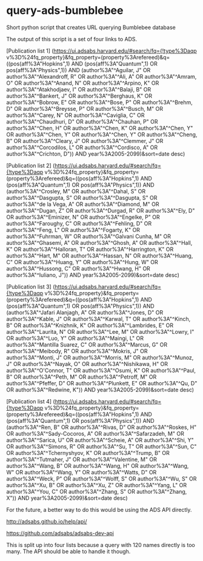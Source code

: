 # query-ads-bumblebee
Short python script that creates URL querying Bumblebee database

The output of this script is a set of four links to ADS.

[Publication list 1]
(https://ui.adsabs.harvard.edu/#search/fq={!type%3Daqp v%3D%24fq_property}&fq_property=(property%3Arefereed)&q=((pos(aff%3A"Hopkins",1) AND (pos(aff%3A"Quantum",1) OR pos(aff%3A"Physics",1)) AND (author%3A"^Aguilar, J" OR author%3A"^Alexandroff, R" OR author%3A"^Ali, A" OR author%3A"^Amram, O" OR author%3A"^Anand, N" OR author%3A"^Arpino, K" OR author%3A"^Atakhodjaev, I" OR author%3A"^Balaji, B" OR author%3A"^Bankert, J" OR author%3A"^Berghaus, K" OR author%3A"^Bobrow, E" OR author%3A"^Bose, P" OR author%3A"^Brehm, D" OR author%3A"^Breysse, P" OR author%3A"^Busch, M" OR author%3A"^Carey, N" OR author%3A"^Caviglia, C" OR author%3A"^Chaudhuri, D" OR author%3A"^Chauhan, P" OR author%3A"^Chen, H" OR author%3A"^Chen, K" OR author%3A"^Chen, Y" OR author%3A"^Chen, Y" OR author%3A"^Chen, Y" OR author%3A"^Cheng, B" OR author%3A"^Cleary, J" OR author%3A"^Clemmer, J" OR author%3A"^Corcodilos, L" OR author%3A"^Cordisco, A" OR author%3A"^Crichton, D")) AND year%3A2005-2099)&sort=date desc)

[Publication list 2]
(https://ui.adsabs.harvard.edu/#search/fq={!type%3Daqp v%3D%24fq_property}&fq_property=(property%3Arefereed)&q=((pos(aff%3A"Hopkins",1) AND (pos(aff%3A"Quantum",1) OR pos(aff%3A"Physics",1)) AND (author%3A"^Crosley, M" OR author%3A"^Dahal, S" OR author%3A"^Dasgupta, S" OR author%3A"^Dasgupta, S" OR author%3A"^de la Vega, A" OR author%3A"^Diamond, M" OR author%3A"^Dugan, Z" OR author%3A"^Durgad, R" OR author%3A"^Ely, D" OR author%3A"^Eminizer, N" OR author%3A"^Engelke, P" OR author%3A"^Faroughy, C" OR author%3A"^Fehling, D" OR author%3A"^Feng, L" OR author%3A"^Fogarty, K" OR author%3A"^Fuhrman, W" OR author%3A"^Galvani Cunha, M" OR author%3A"^Ghasemi, A" OR author%3A"^Ghosh, A" OR author%3A"^Hall, K" OR author%3A"^Halloran, T" OR author%3A"^Harrington, K" OR author%3A"^Hart, M" OR author%3A"^Hassan, N" OR author%3A"^Huang, C" OR author%3A"^Huang, Y" OR author%3A"^Hung, W" OR author%3A"^Hussong, C" OR author%3A"^Hwang, H" OR author%3A"^Iuliano, J")) AND year%3A2005-2099)&sort=date desc)

[Publication list 3]
(https://ui.adsabs.harvard.edu/#search/fq={!type%3Daqp v%3D%24fq_property}&fq_property=(property%3Arefereed)&q=((pos(aff%3A"Hopkins",1) AND (pos(aff%3A"Quantum",1) OR pos(aff%3A"Physics",1)) AND (author%3A"^Jafari Alanjagh, A" OR author%3A"^Jones, D" OR author%3A"^Kable, J" OR author%3A"^Karwal, T" OR author%3A"^Kinch, B" OR author%3A"^Knizhnik, K" OR author%3A"^Lambrides, E" OR author%3A"^Laurita, N" OR author%3A"^Lee, M" OR author%3A"^Lowry, I" OR author%3A"^Luo, Y" OR author%3A"^Maingi, L" OR author%3A"^Mantilla Suarez, C" OR author%3A"^Marcus, G" OR author%3A"^Meibody, R" OR author%3A"^Mokris, J" OR author%3A"^Monti, J" OR author%3A"^Morris, M" OR author%3A"^Munoz, J" OR author%3A"^Nayak, O" OR author%3A"^Nishikawa, H" OR author%3A"^O\'Connor, T" OR author%3A"^Osumi, K" OR author%3A"^Paul, B" OR author%3A"^Peth, M" OR author%3A"^Petroff, M" OR author%3A"^Pfeffer, D" OR author%3A"^Plunkett, E" OR author%3A"^Qu, D" OR author%3A"^Redwine, K")) AND year%3A2005-2099)&sort=date desc)

[Publication list 4]
(https://ui.adsabs.harvard.edu/#search/fq={!type%3Daqp v%3D%24fq_property}&fq_property=(property%3Arefereed)&q=((pos(aff%3A"Hopkins",1) AND (pos(aff%3A"Quantum",1) OR pos(aff%3A"Physics",1)) AND (author%3A"^Ren, B" OR author%3A"^Rivas, D" OR author%3A"^Roskes, H" OR author%3A"^Sady-Cocoros, A" OR author%3A"^Safarzadeh, M" OR author%3A"^Sarica, U" OR author%3A"^Scheie, A" OR author%3A"^Shi, Y" OR author%3A"^Simons, R" OR author%3A"^Su, T" OR author%3A"^Sun, C" OR author%3A"^Tchernyshyov, K" OR author%3A"^Trump, B" OR author%3A"^Tutmaher, J" OR author%3A"^Valentine, M" OR author%3A"^Wang, B" OR author%3A"^Wang, H" OR author%3A"^Wang, W" OR author%3A"^Wang, Y" OR author%3A"^Watts, D" OR author%3A"^Weck, P" OR author%3A"^Wolff, S" OR author%3A"^Wu, S" OR author%3A"^Xu, B" OR author%3A"^Xu, Z" OR author%3A"^Yang, L" OR author%3A"^You, C" OR author%3A"^Zhang, S" OR author%3A"^Zhang, X")) AND year%3A2005-2099)&sort=date desc)



For the future, a better way to do this would be using the ADS API directly.

http://adsabs.github.io/help/api/

https://github.com/adsabs/adsabs-dev-api

This is split up into four lists because a query with 120 names directly is too many. The API should be able to handle it though.
